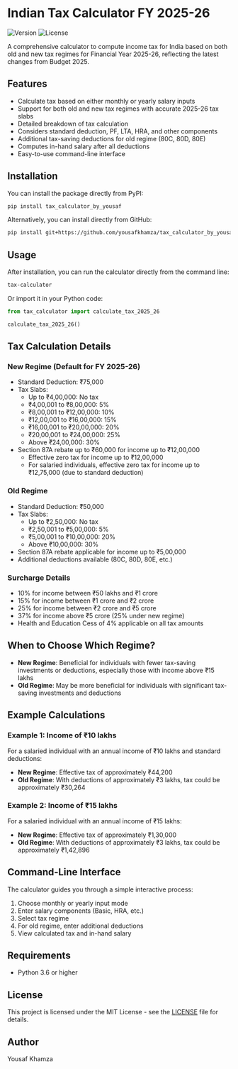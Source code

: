 # Indian Tax Calculator FY 2025-26

![Version](https://img.shields.io/badge/version-0.2.0-blue)
![License](https://img.shields.io/badge/license-MIT-green)

A comprehensive calculator to compute income tax for India based on both old and new tax regimes for Financial Year 2025-26, reflecting the latest changes from Budget 2025.

## Features

- Calculate tax based on either monthly or yearly salary inputs
- Support for both old and new tax regimes with accurate 2025-26 tax slabs
- Detailed breakdown of tax calculation
- Considers standard deduction, PF, LTA, HRA, and other components
- Additional tax-saving deductions for old regime (80C, 80D, 80E)
- Computes in-hand salary after all deductions
- Easy-to-use command-line interface

## Installation

You can install the package directly from PyPI:

```bash
pip install tax_calculator_by_yousaf
```

Alternatively, you can install directly from GitHub:

```bash
pip install git+https://github.com/yousafkhamza/tax_calculator_by_yousaf.git
```

## Usage

After installation, you can run the calculator directly from the command line:

```bash
tax-calculator
```

Or import it in your Python code:

```python
from tax_calculator import calculate_tax_2025_26

calculate_tax_2025_26()
```

## Tax Calculation Details

### New Regime (Default for FY 2025-26)

- Standard Deduction: ₹75,000
- Tax Slabs:
  - Up to ₹4,00,000: No tax
  - ₹4,00,001 to ₹8,00,000: 5%
  - ₹8,00,001 to ₹12,00,000: 10%
  - ₹12,00,001 to ₹16,00,000: 15%
  - ₹16,00,001 to ₹20,00,000: 20%
  - ₹20,00,001 to ₹24,00,000: 25%
  - Above ₹24,00,000: 30%
- Section 87A rebate up to ₹60,000 for income up to ₹12,00,000
  - Effective zero tax for income up to ₹12,00,000
  - For salaried individuals, effective zero tax for income up to ₹12,75,000 (due to standard deduction)

### Old Regime

- Standard Deduction: ₹50,000
- Tax Slabs:
  - Up to ₹2,50,000: No tax
  - ₹2,50,001 to ₹5,00,000: 5%
  - ₹5,00,001 to ₹10,00,000: 20%
  - Above ₹10,00,000: 30%
- Section 87A rebate applicable for income up to ₹5,00,000
- Additional deductions available (80C, 80D, 80E, etc.)

### Surcharge Details

- 10% for income between ₹50 lakhs and ₹1 crore
- 15% for income between ₹1 crore and ₹2 crore
- 25% for income between ₹2 crore and ₹5 crore
- 37% for income above ₹5 crore (25% under new regime)
- Health and Education Cess of 4% applicable on all tax amounts

## When to Choose Which Regime?

- **New Regime**: Beneficial for individuals with fewer tax-saving investments or deductions, especially those with income above ₹15 lakhs
- **Old Regime**: May be more beneficial for individuals with significant tax-saving investments and deductions

## Example Calculations

### Example 1: Income of ₹10 lakhs

For a salaried individual with an annual income of ₹10 lakhs and standard deductions:

- **New Regime**: Effective tax of approximately ₹44,200
- **Old Regime**: With deductions of approximately ₹3 lakhs, tax could be approximately ₹30,264

### Example 2: Income of ₹15 lakhs

For a salaried individual with an annual income of ₹15 lakhs:

- **New Regime**: Effective tax of approximately ₹1,30,000
- **Old Regime**: With deductions of approximately ₹3 lakhs, tax could be approximately ₹1,42,896

## Command-Line Interface

The calculator guides you through a simple interactive process:

1. Choose monthly or yearly input mode
2. Enter salary components (Basic, HRA, etc.)
3. Select tax regime
4. For old regime, enter additional deductions
5. View calculated tax and in-hand salary

## Requirements

- Python 3.6 or higher

## License

This project is licensed under the MIT License - see the [LICENSE](LICENSE) file for details.

## Author

Yousaf Khamza
